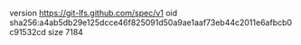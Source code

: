 version https://git-lfs.github.com/spec/v1
oid sha256:a4ab5db29e125dcce46f825091d50a9ae1aaf73eb44c2011e6afbcb0c91532cd
size 7184
